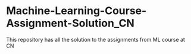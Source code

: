 # Machine-Learning-Course-Assignment-Solution_CN
This repository has all the solution to the assignments from ML course at CN

